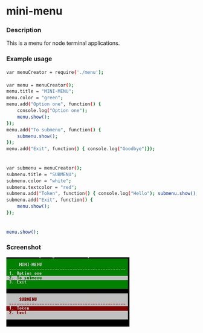 # mini-menu

### Description

This is a menu for node terminal applications.

### Example usage

```bash
var menuCreator = require('./menu');

var menu = menuCreator();
menu.title = "MINI-MENU";
menu.color = "green";
menu.add("Option one", function() { 
	console.log("Option one");
	menu.show();
});
menu.add("To submenu", function() { 
	submenu.show();
});
menu.add("Exit", function() { console.log("Goodbye")});


var submenu = menuCreator();
submenu.title = "SUBMENU";
submenu.color = "white";
submenu.textcolor = "red";
submenu.add("Token", function() { console.log("Hello"); submenu.show(); });
submenu.add("Exit", function() { 
	menu.show(); 
});


menu.show();
```

### Screenshot

![mini-menu example](./example.jpg)